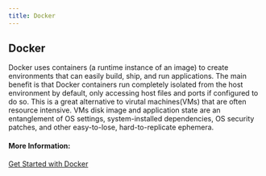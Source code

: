 ```yaml
---
title: Docker
---
```

## Docker

<!-- The article goes here, in GitHub-flavored Markdown. Feel free to add YouTube videos, images, and CodePen/JSBin embeds  -->

Docker uses containers (a runtime instance of an image) to create environments that can easily build, ship, and run applications. The main benefit is that Docker containers run completely isolated from the host environment by default, only accessing host files and ports if configured to do so. This is a great alternative to virutal machines(VMs) that are often resource intensive. VMs disk image and application state are an entanglement of OS settings, system-installed dependencies, OS security patches, and other easy-to-lose, hard-to-replicate ephemera.

#### More Information:
<a href='https://docs.docker.com/get-started/' target='_blank' rel='nofollow'>Get Started with Docker</a>


